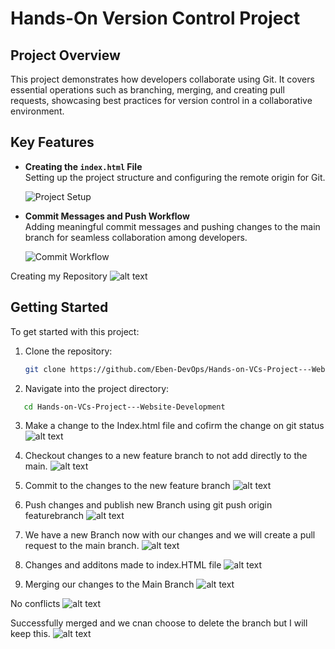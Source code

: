 # Hands-On Version Control Project

## Project Overview
This project demonstrates how developers collaborate using Git. It covers essential operations such as branching, merging, and creating pull requests, showcasing best practices for version control in a collaborative environment.

## Key Features
- **Creating the `index.html` File**  
  Setting up the project structure and configuring the remote origin for Git.

  ![Project Setup](image.png)

- **Commit Messages and Push Workflow**  
  Adding meaningful commit messages and pushing changes to the main branch for seamless collaboration among developers.

  ![Commit Workflow](image-1.png)

Creating my Repository
![alt text](image-11.png)

## Getting Started
To get started with this project:
1. Clone the repository:  
   ```bash
   git clone https://github.com/Eben-DevOps/Hands-on-VCs-Project---Website-Development.git
   ```

2. Navigate into the project directory:
```bash
   cd Hands-on-VCs-Project---Website-Development
```

3. Make a change to the Index.html file and cofirm the change on git status
![alt text](image-2.png)

4. Checkout changes to a new feature branch to not add directly to the main.
![alt text](image-3.png)

5. Commit to the changes to the new feature branch
![alt text](image-4.png)

6. Push changes and publish new Branch using git push origin featurebranch
![alt text](image-5.png)

7. We have a new Branch now with our changes and we will create a pull request to the main branch.
![alt text](image-6.png)

8. Changes and additons made to index.HTML file 
![alt text](image-7.png)

9. Merging our changes to the Main Branch
![alt text](image-8.png)

No conflicts
![alt text](image-9.png)

Successfully merged and we cnan choose to delete the branch but I will keep this.
![alt text](image-10.png)